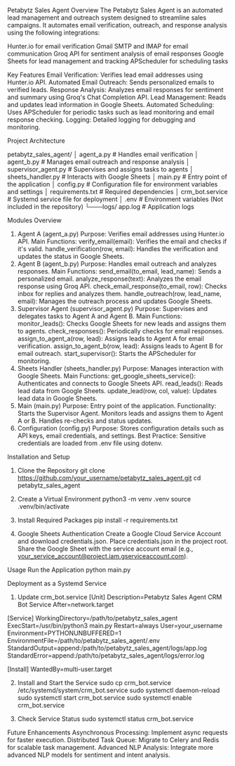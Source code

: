Petabytz Sales Agent
Overview
The Petabytz Sales Agent is an automated lead management and outreach system designed to streamline sales campaigns. It automates email verification, outreach, and response analysis using the following integrations:

Hunter.io for email verification
Gmail SMTP and IMAP for email communication
Groq API for sentiment analysis of email responses
Google Sheets for lead management and tracking
APScheduler for scheduling tasks

Key Features
Email Verification: Verifies lead email addresses using Hunter.io API.
Automated Email Outreach: Sends personalized emails to verified leads.
Response Analysis: Analyzes email responses for sentiment and summary using Groq's Chat Completion API.
Lead Management: Reads and updates lead information in Google Sheets.
Automated Scheduling: Uses APScheduler for periodic tasks such as lead monitoring and email response checking.
Logging: Detailed logging for debugging and monitoring.

Project Architecture

petabytz_sales_agent/
│   agent_a.py          # Handles email verification
│   agent_b.py          # Manages email outreach and response analysis
│   supervisor_agent.py # Supervises and assigns tasks to agents
│   sheets_handler.py   # Interacts with Google Sheets
│   main.py             # Entry point of the application
│   config.py           # Configuration file for environment variables and settings
│   requirements.txt    # Required dependencies
│   crm_bot.service     # Systemd service file for deployment
│   .env                # Environment variables (Not included in the repository)
└───logs/
        app.log         # Application logs

Modules Overview
1. Agent A (agent_a.py)
Purpose: Verifies email addresses using Hunter.io API.
Main Functions:
verify_email(email): Verifies the email and checks if it's valid.
handle_verification(row, email): Handles the verification and updates the status in Google Sheets.
2. Agent B (agent_b.py)
Purpose: Handles email outreach and analyzes responses.
Main Functions:
send_email(to_email, lead_name): Sends a personalized email.
analyze_response(text): Analyzes the email response using Groq API.
check_email_response(to_email, row): Checks inbox for replies and analyzes them.
handle_outreach(row, lead_name, email): Manages the outreach process and updates Google Sheets.
3. Supervisor Agent (supervisor_agent.py)
Purpose: Supervises and delegates tasks to Agent A and Agent B.
Main Functions:
monitor_leads(): Checks Google Sheets for new leads and assigns them to agents.
check_responses(): Periodically checks for email responses.
assign_to_agent_a(row, lead): Assigns leads to Agent A for email verification.
assign_to_agent_b(row, lead): Assigns leads to Agent B for email outreach.
start_supervisor(): Starts the APScheduler for monitoring.
4. Sheets Handler (sheets_handler.py)
Purpose: Manages interaction with Google Sheets.
Main Functions:
get_google_sheets_service(): Authenticates and connects to Google Sheets API.
read_leads(): Reads lead data from Google Sheets.
update_lead(row, col, value): Updates lead data in Google Sheets.
5. Main (main.py)
Purpose: Entry point of the application.
Functionality:
Starts the Supervisor Agent.
Monitors leads and assigns them to Agent A or B.
Handles re-checks and status updates.
6. Configuration (config.py)
Purpose: Stores configuration details such as API keys, email credentials, and settings.
Best Practice: Sensitive credentials are loaded from .env file using dotenv.


Installation and Setup

1. Clone the Repository
git clone https://github.com/your_username/petabytz_sales_agent.git
cd petabytz_sales_agent

2.  Create a Virtual Environment
python3 -m venv .venv
source .venv/bin/activate

3. Install Required Packages
pip install -r requirements.txt

5. Google Sheets Authentication
Create a Google Cloud Service Account and download credentials.json.
Place credentials.json in the project root.
Share the Google Sheet with the service account email (e.g., your_service_account@project.iam.gserviceaccount.com).

Usage
Run the Application
python main.py


Deployment as a Systemd Service
1. Update crm_bot.service
[Unit]
Description=Petabytz Sales Agent CRM Bot Service
After=network.target

[Service]
WorkingDirectory=/path/to/petabytz_sales_agent
ExecStart=/usr/bin/python3 main.py
Restart=always
User=your_username
Environment=PYTHONUNBUFFERED=1
EnvironmentFile=/path/to/petabytz_sales_agent/.env
StandardOutput=append:/path/to/petabytz_sales_agent/logs/app.log
StandardError=append:/path/to/petabytz_sales_agent/logs/error.log

[Install]
WantedBy=multi-user.target

2. Install and Start the Service
sudo cp crm_bot.service /etc/systemd/system/crm_bot.service
sudo systemctl daemon-reload
sudo systemctl start crm_bot.service
sudo systemctl enable crm_bot.service

3. Check Service Status
sudo systemctl status crm_bot.service

Future Enhancements
Asynchronous Processing: Implement async requests for faster execution.
Distributed Task Queue: Migrate to Celery and Redis for scalable task management.
Advanced NLP Analysis: Integrate more advanced NLP models for sentiment and intent analysis.
